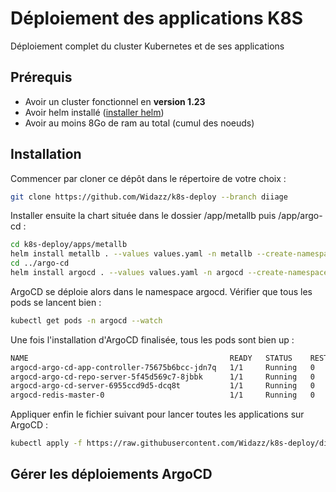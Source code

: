 # Déploiement des applications K8S

Déploiement complet du cluster Kubernetes et de ses applications

## Prérequis

- Avoir un cluster fonctionnel en **version 1.23**
- Avoir helm installé ([installer helm](https://helm.sh/docs/intro/install/))
- Avoir au moins 8Go de ram au total (cumul des noeuds)

## Installation

Commencer par cloner ce dépôt dans le répertoire de votre choix :

```bash
git clone https://github.com/Widazz/k8s-deploy --branch diiage
```

Installer ensuite la chart située dans le dossier /app/metallb puis /app/argo-cd :

```bash
cd k8s-deploy/apps/metallb
helm install metallb . --values values.yaml -n metallb --create-namespace
cd ../argo-cd
helm install argocd . --values values.yaml -n argocd --create-namespace
```

ArgoCD se déploie alors dans le namespace argocd. Vérifier que tous les pods se lancent bien :

```bash
kubectl get pods -n argocd --watch
```

Une fois l'installation d'ArgoCD finalisée, tous les pods sont bien up :
```bash
NAME                                             READY   STATUS    RESTARTS   AGE
argocd-argo-cd-app-controller-75675b6bcc-jdn7q   1/1     Running   0          114s
argocd-argo-cd-repo-server-5f45d569c7-8jbbk      1/1     Running   0          113s
argocd-argo-cd-server-6955ccd9d5-dcq8t           1/1     Running   0          114s
argocd-redis-master-0                            1/1     Running   0          111s
```

Appliquer enfin le fichier suivant pour lancer toutes les applications sur ArgoCD :
```bash
kubectl apply -f https://raw.githubusercontent.com/Widazz/k8s-deploy/diiage/application.yaml
```

## Gérer les déploiements ArgoCD

